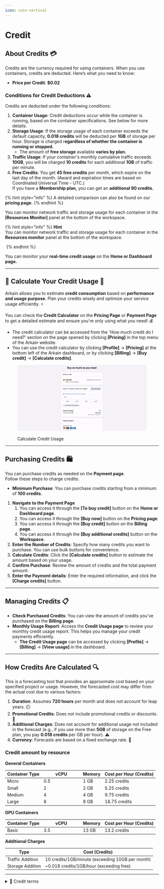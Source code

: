 ```yaml
---
icon: coin-vertical
---
```


# Credit

## About Credits 💳

Credits are the currency required for using containers. When you use containers, credits are deducted. Here’s what you need to know:

* **Price per Credit**: **$0.02**&#x20;

### **Conditions for Credit Deductions ⚠️**

Credits are deducted under the following conditions:

1. **Container Usage**: Credit deductions occur while the container is running, based on the container specifications. See below for more details.
2. **Storage Usage**: If the storage usage of each container exceeds the default capacity, **0.018 credits** will be deducted per **1GB** of storage per hour. Storage is charged r**egardless of whether the container is running or stopped.**&#x20;
   * The amount of **free storage** available **varies by plan.**
3. **Traffic Usage**: If your container's monthly cumulative traffic exceeds **10GB**, you will be charged **10 credits** for each additional **1GB** of traffic per minute.&#x20;
4. **Free Credits**: You get **45 free credits** per month, which expire on the last day of the month. (Award and expiration times are based on Coordinated Universal Time - UTC.)\
   If you have a **Membership plan,** you can get an **additional 90 credits.**

{% hint style="info" %}
A detailed comparison can also be found on our **pricing page.**
{% endhint %}

You can monitor network traffic and storage usage for each container in the **\[Resources Monitor]** panel at the bottom of the workspace.

{% hint style="info" %}
**Hint**\
You can monitor network traffic and storage usage for each container in the **Resources monitor** panel at the bottom of the workspace.

<img src="../.gitbook/assets/스크린샷 2025-02-24 오후 1.07.38.png" alt="" data-size="original">
{% endhint %}





You can monitor your **real-time credit usage** on the **Home or Dashboard page.**

***

## 🔢 **Calculate Your Credit Usage** 🚀

Arkain allows you to estimate **credit consumption** based on **performance and usage purpose**. Plan your credits wisely and optimize your service usage efficiently. ⚡

You can check the **Credit Calculator** on the **Pricing Page** or **Payment Page** to get a detailed estimate and ensure you're only using what you need! 💰

* The credit calculator can be accessed from the 'How much credit do I need?' section on the page opened by clicking **\[Pricing]** in the top menu of the Arkain website.
* You can use the credit calculator by clicking **\[Profile]** → **\[Pricing]** at the bottom left of the Arkain dashboard, or by clicking **\[Billing]** → **\[Buy credit]** → **\[Calculate credits]**.

<figure><img src="../.gitbook/assets/02011-ezgif.com-video-to-gif-converter.gif" alt=""><figcaption><p>Calculate Credit Usage</p></figcaption></figure>

***

## Purchasing Credits 🛍️

You can purchase credits as needed on the **Payment page**. \
Follow these steps to charge credits:

* **Minimum Purchase**: You can purchase credits starting from a minimum of **100 credits**.&#x20;

1. **Navigate to the Payment Page**
   1. You can access it through the **\[To buy credit]** button on the **Home or Dashboard page**.
   2. You can access it through the **\[Buy now]** button on the **Pricing page**.
   3. You can access it through the **\[Buy credit]** button on the **Billing page**.
   4. You can access it through the **\[Buy additional credits]** button on the **Workspace.**
2. **Enter the Number of Credits**: Specify how many credits you want to purchase. You can use bulk buttons for convenience.&#x20;
3. **Calculate Credits**: Click the **\[Calculate credits]** button to estimate the amount based on your usage.&#x20;
4. **Confirm Purchase**: Review the amount of credits and the total payment amount.&#x20;
5. **Enter the Payment details**: Enter the required information, and click the **\[Charge credits]** button.&#x20;

***

## Managing Credits 📋

* **Check Purchased Credits**: You can view the amount of credits you've purchased on the **Billing page**.&#x20;
* **Monthly Usage Report**: Access the **Credit Usage page** to review your monthly credit usage report. This helps you manage your credit payments efficiently.&#x20;
  * **The Credit Usage page** can be accessed by clicking **\[Profile]** → **\[Billing]** → **\[View usage]** in the dashboard.

***

## How Credits Are Calculated 🔍

This is a forecasting tool that provides an approximate cost based on your specified project or usage. However, the forecasted cost may differ from the actual cost due to various factors:

1. **Duration**: Assumes **720 hours** per month and does not account for leap years. ⏲️
2. **Promotional Credits**: Does not include promotional credits or discounts. 🎉
3. **Additional Charges**: Does not account for additional usage not included in the forecast (e.g., if you use more than **5GB** of storage on the Free plan, you pay **0.018 credits** per GB per hour). ⚠️
4. **Currency**: Forecasts are based on a fixed exchange rate. 💱

### Credit amount by resource <a href="#credit-amount-by-resource" id="credit-amount-by-resource"></a>

**General Containers**

<table><thead><tr><th>Container Type</th><th width="115">vCPU</th><th>Memory</th><th>Cost per Hour (Credits)</th></tr></thead><tbody><tr><td>Micro</td><td>0.5</td><td>1 GB</td><td>2.25 credits</td></tr><tr><td>Small</td><td>2</td><td>2 GB</td><td>5.25 credits</td></tr><tr><td>Medium</td><td>4</td><td>4 GB</td><td>9.75 credits</td></tr><tr><td>Large</td><td>8</td><td>8 GB</td><td>18.75 credits</td></tr></tbody></table>

**GPU Containers**

<table><thead><tr><th>Container Type</th><th width="115">vCPU</th><th>Memory</th><th>Cost per Hour (Credits)</th></tr></thead><tbody><tr><td>Basic</td><td>3.5</td><td>13 GB</td><td>13.2 credits</td></tr></tbody></table>

**Additional Charges**

| Type             | Cost (Credits)                                   |
| ---------------- | ------------------------------------------------ |
| Traffic Addition | 10 credits/1GB/minute (exceeding 10GB per month) |
| Storage Addition | \~0.018 credits/1GB/hour (exceeding free)        |

***

<details>

<summary><span data-gb-custom-inline data-tag="emoji" data-code="1f4d6">📖</span>  Credit terms</summary>



* This policy constitutes part of the[ Arkain](https://accounts.goorm.io/terms) Terms of Service, and any matters not specified in this policy shall be governed by the terms and conditions of the Arkain Terms of Service.

- By paying for Arkain credits, you are deemed to have agreed to the paid service agreement.

* Members may withdraw their subscription within 7 days from the date of subscription. However, if the contents of the contract are different from the contents displayed or advertised by the company or if the contents of the contract are different from the contents of the contract, the subscription may be withdrawn within 1 month from the date of subscription or within 14 days from the date on which the fact was known or could have been known.

- Arkain may provide credits to members based on promotions or members’ activity history, and the conditions and details of credit provision will be announced separately through Arkain.

* If a member’s service is restricted or the member withdraws due to the member’s fault, the remaining credits will be forfeited and the member cannot claim repayment or compensation for the forfeited credits. However, if the member’s service restriction is lifted, the credits will not be forfeited.

- Arkain may change the price of credits at any time and will not compensate members for any loss caused by the changed price.

</details>

